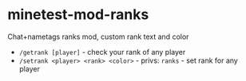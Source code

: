 # minetest-mod-ranks
Chat+nametags ranks mod, custom rank text and color
* `/getrank [player]` - check your rank of any player
* `/setrank <player> <rank> <color>` - privs: `ranks` - set rank for any player
